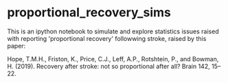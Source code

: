 # proportional_recovery_sims
This is an ipython notebook to simulate and explore statistics issues raised with reporting 'proportional recovery' followwing stroke, raised by this paper: 

Hope, T.M.H., Friston, K., Price, C.J., Leff, A.P., Rotshtein, P., and Bowman, H. (2019). Recovery after stroke: not so proportional after all? Brain 142, 15–22.
